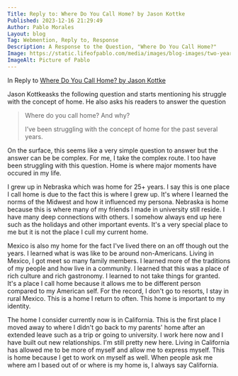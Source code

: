```yaml
---
Title: Reply to: Where Do You Call Home? by Jason Kottke
Published: 2023-12-16 21:29:49
Author: Pablo Morales
Layout: blog
Tag: Webmention, Reply to, Response
Description: A Response to the Question, "Where Do You Call Home?"
Image: https://static.lifeofpablo.com/media/images/blog-images/two-years-living-in-california/IMG_0161.png
ImageAlt: Picture of Pablo
---
```

 <div class="baskerville" markdown="1">

   <div class="f5 f3-ns " markdown="1">

In Reply to <a class="u-reply-to" href="https://kottke.org/23/12/where-do-you-call-home">Where Do You Call Home? by Jason Kottke</a> 

Jason Kottkeasks the following question and starts mentioning his struggle with the concept of home. He also asks his readers to answer the question
>Where do you call home? And why?
>
>I’ve been struggling with the concept of home for the past several years. 

On the surface, this seems like a very simple question to answer but the answer can be be complex. For me, I take the complex route. I too have been struggling with this question. Home is where major moments have occured in my life. 

 I grew up in Nebraska which was home for 25+ years. I say this is one place I call home is due to the fact this is where I grew up. It's where I learned the norms of the Midwest and how it influenced my persona. Nebraska is home because this is where many of my friends I made in university still reside. I have many deep connections with others. I somehow always end up here such as the holidays and other important events. It's a very special place to me but it is not the place I cull my current home. 

 Mexico is also my home for the fact I've lived there on an off though out the years. I learned what is was like to be around non-Americans. Living in Mexico, I got meet so many family members. I learned more of the traditions of my people and how live in a community. I learned that this was a place of rich culture and rich gastronomy. I learned to not take things for granted. It's a place I call home because it allows me to be different person compared to my American self. For the record, I don't go to resorts, I stay in rural Mexico. This is a home I return to often. This home is important to my identity.

 The home I consider currently now is in California. This is the first place I moved away to where I didn't go back to my parents' home after an extended leave such as a trip or going to university. I work here now and I have built out new relationships. I'm still pretty new here. Living in California has allowed me to be more of myself and allow me to express myself. This is home because I get to work on myself as well. When people ask me where am I based out of or where is my home is, I always say California. 


</div>
</div>

